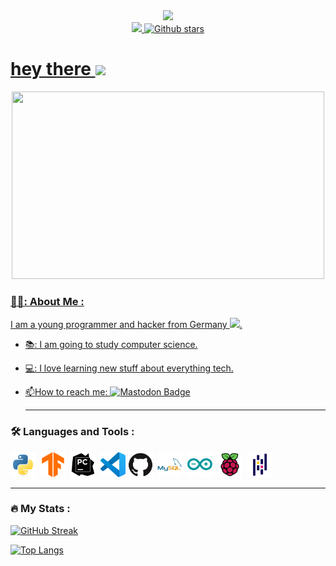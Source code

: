 <div id="header" align="center">
  <img src="https://media.giphy.com/media/M9gbBd9nbDrOTu1Mqx/giphy.gif" width="100"/>
</div>

<div align="center">
  <a href="https://infosec.exchange/@squirrelsoft">
    <img src="https://img.shields.io/mastodon/follow/109650755826893700?domain=https%3A%2F%2Finfosec.exchange&style=social"/>
  </a>
  <a href="https://github.com/Squirrelsoft-py">
    <img src="https://img.shields.io/github/stars/Squirrelsoft-py?style=social" alt="Github stars"/>
</div>

<h1>
  hey there
  <img src="https://media.giphy.com/media/hvRJCLFzcasrR4ia7z/giphy.gif" width="30px"/>
</h1>
  
<div align="center">
  <img src="https://media.giphy.com/media/v1.Y2lkPTc5MGI3NjExMDEwZDg4NmE0OTVhYjNjODI3MDJmYzYwNGRkMTY1NGViZGI2MDA1NCZjdD1n/SWoSkN6DxTszqIKEqv/giphy.gif" width="500" height="300"/>
</div>

### 👨‍💻: About Me :
  
I am a young programmer and hacker from Germany <img src="https://media.giphy.com/media/3oKIPnAiaMCws8nOsE/giphy.gif" width="20">.
  
- 📚: I am going to study computer science.

- 💻: I love learning new stuff about everything tech.

- :mailbox:How to reach me: [![Mastodon Badge](https://img.shields.io/badge/mastodon-Squirrelsoft-blue)](https://infosec.exchange/@squirrelsoft)
  
  ---

### :hammer_and_wrench: Languages and Tools :
<div>
  <img src="https://github.com/devicons/devicon/blob/master/icons/python/python-original.svg" title="Python" alt="Python" width="40" height="40"/>&nbsp;
  <img src="https://github.com/devicons/devicon/blob/master/icons/tensorflow/tensorflow-original.svg" title="Tensorflow" alt="Tensorflow" width="40" height="40"/>&nbsp;
  <img src="https://github.com/devicons/devicon/blob/master/icons/pycharm/pycharm-plain.svg" title="Pycharm" alt="Pycharm" width="40" height="40"/>&nbsp;
    <img src="https://github.com/devicons/devicon/blob/master/icons/vscode/vscode-original.svg" title="Visual Studio Code" alt="Visual Studio Code" width="40" height="40"/>
  <img src="https://github.com/devicons/devicon/blob/master/icons/github/github-original.svg" title="GitHub" alt="GitHub" width="40" height="40"/>&nbsp;
  <img src="https://github.com/devicons/devicon/blob/master/icons/mysql/mysql-original-wordmark.svg" title="MySQL"  alt="MySQL" width="40" height="40"/>&nbsp;
  <img src="https://github.com/devicons/devicon/blob/master/icons/arduino/arduino-original.svg" title="Arduino" alt="Arduino" width="40" height="40"/>&nbsp;
  <img src="https://github.com/devicons/devicon/blob/master/icons/raspberrypi/raspberrypi-original.svg" title="Raspberry Pi" alt="Raspberry Pi" width="40" height="40"/>&nbsp;
  <img src="https://github.com/devicons/devicon/blob/master/icons/pandas/pandas-original.svg" title="Pandas" alt="Pandas" width="40" height="40"/>

  </div>
  
  
  
---

### :fire: My Stats :
  
  
  [![GitHub Streak](http://github-readme-streak-stats.herokuapp.com?user=Squirrelsoft-py&theme=dark&background=000000)](https://git.io/streak-stats)
  
  [![Top Langs](https://github-readme-stats.vercel.app/api/top-langs/?username=Squirrelsoft-py&layout=compact&theme=vision-friendly-dark)](https://github.com/anuraghazra/github-readme-stats)
